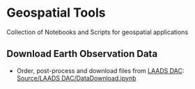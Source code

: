# Geospatial Tools
Collection of Notebooks and Scripts for geospatial applications

## Download Earth Observation Data
- Order, post-process and download files from [LAADS DAC](https://ladsweb.modaps.eosdis.nasa.gov/): [Source/LAADS DAC/DataDownload.ipynb](https://github.com/GieziJo/GeospatialTools/blob/main/Source/LAADS%20DAC/DataDownload.ipynb)

